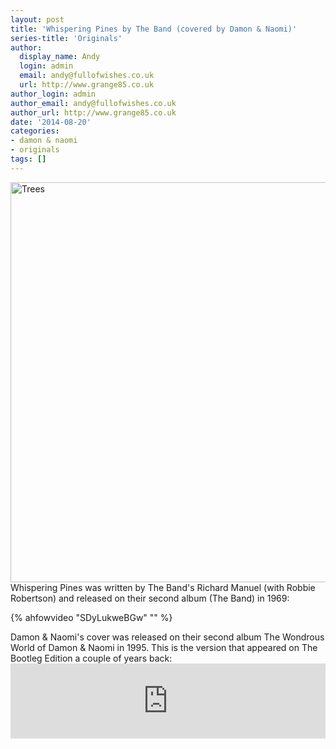 ```yaml
---
layout: post
title: 'Whispering Pines by The Band (covered by Damon & Naomi)'
series-title: 'Originals'
author:
  display_name: Andy
  login: admin
  email: andy@fullofwishes.co.uk
  url: http://www.grange85.co.uk
author_login: admin
author_email: andy@fullofwishes.co.uk
author_url: http://www.grange85.co.uk
date: '2014-08-20'
categories:
- damon & naomi
- originals
tags: []
---
```

<p><a href="https://www.flickr.com/photos/grange85/451474819" title="Trees by Andy Aldridge, on Flickr"><img src="https://farm1.staticflickr.com/203/451474819_04634f1853_z.jpg" width="639" height="640" alt="Trees"></a><br />
Whispering Pines was written by The Band's Richard Manuel (with Robbie Robertson) and released on their second album (The Band) in 1969:<br />

{% ahfowvideo "SDyLukweBGw" "" %}

<p>Damon & Naomi's cover was released on their second album The Wondrous World of Damon & Naomi in 1995. This is the version that appeared on The Bootleg Edition a couple of years back:<br />
<iframe style="border: 0; width: 100%; height: 120px;" src="https://bandcamp.com/EmbeddedPlayer/album=1184884747/size=large/bgcol=ffffff/linkcol=0687f5/tracklist=false/artwork=small/track=81281471/transparent=true/" seamless><a href="http://damonandnaomi.bandcamp.com/album/the-wondrous-world-of-damon-naomi-bootleg-edition">The Wondrous World of Damon & Naomi (bootleg edition) by Damon & Naomi</a></iframe></p>
